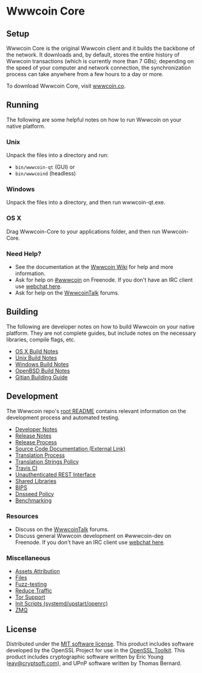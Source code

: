 Wwwcoin Core
=============

Setup
---------------------
Wwwcoin Core is the original Wwwcoin client and it builds the backbone of the network. It downloads and, by default, stores the entire history of Wwwcoin transactions (which is currently more than 7 GBs); depending on the speed of your computer and network connection, the synchronization process can take anywhere from a few hours to a day or more.

To download Wwwcoin Core, visit [wwwcoin.co](https://wwwcoin.co).

Running
---------------------
The following are some helpful notes on how to run Wwwcoin on your native platform.

### Unix

Unpack the files into a directory and run:

- `bin/wwwcoin-qt` (GUI) or
- `bin/wwwcoind` (headless)

### Windows

Unpack the files into a directory, and then run wwwcoin-qt.exe.

### OS X

Drag Wwwcoin-Core to your applications folder, and then run Wwwcoin-Core.

### Need Help?

* See the documentation at the [Wwwcoin Wiki](https://wwwcoin.info/)
for help and more information.
* Ask for help on [#wwwcoin](http://webchat.freenode.net?channels=wwwcoin) on Freenode. If you don't have an IRC client use [webchat here](http://webchat.freenode.net?channels=wwwcoin).
* Ask for help on the [WwwcoinTalk](https://wwwcointalk.io/) forums.

Building
---------------------
The following are developer notes on how to build Wwwcoin on your native platform. They are not complete guides, but include notes on the necessary libraries, compile flags, etc.

- [OS X Build Notes](build-osx.md)
- [Unix Build Notes](build-unix.md)
- [Windows Build Notes](build-windows.md)
- [OpenBSD Build Notes](build-openbsd.md)
- [Gitian Building Guide](gitian-building.md)

Development
---------------------
The Wwwcoin repo's [root README](/README.md) contains relevant information on the development process and automated testing.

- [Developer Notes](developer-notes.md)
- [Release Notes](release-notes.md)
- [Release Process](release-process.md)
- [Source Code Documentation (External Link)](https://dev.visucore.com/wwwcoin/doxygen/)
- [Translation Process](translation_process.md)
- [Translation Strings Policy](translation_strings_policy.md)
- [Travis CI](travis-ci.md)
- [Unauthenticated REST Interface](REST-interface.md)
- [Shared Libraries](shared-libraries.md)
- [BIPS](bips.md)
- [Dnsseed Policy](dnsseed-policy.md)
- [Benchmarking](benchmarking.md)

### Resources
* Discuss on the [WwwcoinTalk](https://wwwcointalk.io/) forums.
* Discuss general Wwwcoin development on #wwwcoin-dev on Freenode. If you don't have an IRC client use [webchat here](http://webchat.freenode.net/?channels=wwwcoin-dev).

### Miscellaneous
- [Assets Attribution](assets-attribution.md)
- [Files](files.md)
- [Fuzz-testing](fuzzing.md)
- [Reduce Traffic](reduce-traffic.md)
- [Tor Support](tor.md)
- [Init Scripts (systemd/upstart/openrc)](init.md)
- [ZMQ](zmq.md)

License
---------------------
Distributed under the [MIT software license](/COPYING).
This product includes software developed by the OpenSSL Project for use in the [OpenSSL Toolkit](https://www.openssl.org/). This product includes
cryptographic software written by Eric Young ([eay@cryptsoft.com](mailto:eay@cryptsoft.com)), and UPnP software written by Thomas Bernard.
